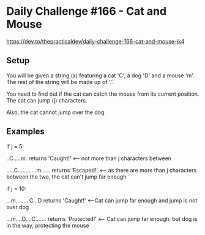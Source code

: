 # Daily Challenge #166 - Cat and Mouse

https://dev.to/thepracticaldev/daily-challenge-166-cat-and-mouse-jk4

## Setup

You will be given a string (x) featuring a cat 'C', a dog 'D' and a mouse 'm'. The rest of the string will be made up of '.'.

You need to find out if the cat can catch the mouse from its current position. The cat can jump (j) characters.

Also, the cat cannot jump over the dog.

## Examples

<!-- ```js -->

if j = 5:

..C.....m. returns 'Caught!' <-- not more than j characters between

.....C............m...... returns 'Escaped!' <-- as there are more than j characters between the two, the cat can't jump far enough

if j = 10:

...m.........C...D returns 'Caught!' <--Cat can jump far enough and jump is not over dog

...m....D....C....... returns 'Protected!' <-- Cat can jump far enough, but dog is in the way, protecting the mouse

<!-- ``` -->
